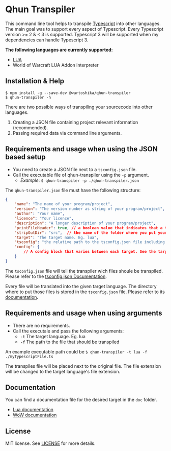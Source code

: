# Qhun Transpiler

This command line tool helps to transpile [Typescript](https://github.com/Microsoft/TypeScript) into other languages. The main goal was to support every aspect of Typescript. Every Typescript version >= 2 & < 3 is supported. Typescript 3 will be supported when my dependencies can handle Typescript 3.

**The following languages are currently supported:**
- [LUA](https://www.lua.org/)
- World of Warcraft LUA Addon interpreter

## **Installation & Help**

```console
$ npm install -g --save-dev @wartoshika/qhun-transpiler
$ qhun-transpiler -h
```

There are two possible ways of transpiling your sourcecode into other languages.
1. Creating a JSON file containing project relevant information (recommended).
2. Passing required data via command line arguments.

## **Requirements and usage when using the JSON based setup**

- You need to create a JSON file next to a `tsconfig.json` file.
- Call the executable file of qhun-transpiler using the `-p` argument.
    - *Example*: `$ qhun-transpiler -p ./qhun-transpiler.json`

The `qhun-transpiler.json` file must have the following structure:

```json
{
    "name": "The name of your program/project",
    "version": "The version number as string of your program/project",
    "author": "Your name",
    "licence": "Your licence",
    "description": "A longer description of your program/project",
    "printFileHeader": true, // a boolean value that indicates that a text will be added to each file.
    "stripOutDir": "src",  // the name of the folder where you put your sourcecode in. Eg. src. Leave this empty if your code is not stored in one source folder
    "target": "The target name. Eg. lua",
    "tsconfig": "the relative path to the tsconfig.json file including its name",
    "config": {
        // A config block that varies between each target. See the target documentation for details
    }
}
```

The `tsconfig.json` file will tell the transpiler wich files shoule be transpiled. Please refer to the [tsconfig.json Documentation](https://www.typescriptlang.org/docs/handbook/tsconfig-json.html).

Every file will be translated into the given target language. The directory where to put those files is stored in the `tsconfig.json` file. Please refer to its [documentation](https://www.typescriptlang.org/docs/handbook/tsconfig-json.html).

## **Requirements and usage when using arguments**

- There are no requirements.
- Call the executale and pass the following arguments:
    - `-t` The target language. Eg. lua
    - `-f` The path to the file that should be transpiled

An example executable path could be `$ qhun-transpiler -t lua -f ./myTypescriptFile.ts`

The transpiles file will be placed next to the original file. The file extension will be changed to the target language's file extension.

## **Documentation**

You can find a documentation file for the desired target in the `doc` folder.
  
- [Lua documentation](./doc/lua.md)
- [WoW documentation](./doc/wow.md)

## **License**

MIT license. See [LICENSE](./LICENSE) for more details.
